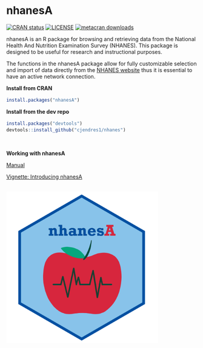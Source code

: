
<!-- README.md is generated from README.Rmd. Please edit that file -->

# nhanesA

<!-- badges: start -->

[![CRAN
status](https://www.r-pkg.org/badges/version/nhanesA)](https://cran.r-project.org/package=nhanesA)
[![LICENSE](https://img.shields.io/cran/l/nhanesA)](https://www.gnu.org/licenses/gpl-3.0.en.html)
[![metacran
downloads](https://cranlogs.r-pkg.org/badges/nhanesA)](https://cran.r-project.org/package=nhanesA)
<!-- badges: end -->

nhanesA is an R package for browsing and retrieving data from the
National Health And Nutrition Examination Survey (NHANES). This package
is designed to be useful for research and instructional purposes.

The functions in the nhanesA package allow for fully customizable
selection and import of data directly from the [NHANES
website](https://www.cdc.gov/nchs/nhanes/) thus it is essential to have
an active network connection.

**Install from CRAN**

``` r
install.packages("nhanesA")
```

**Install from the dev repo**

``` r
install.packages("devtools")
devtools::install_github("cjendres1/nhanes")
```

<br/>

**Working with nhanesA**

[Manual](https://cran.r-project.org/package=nhanesA/nhanesA.pdf)

[Vignette: Introducing
nhanesA](https://cran.r-project.org/package=nhanesA/vignettes/Introducing_nhanesA.html)

<br />
<img src="man/figures/nhanesAsticker.png" alt="drawing" width="400"/>
